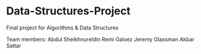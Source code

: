 # Data-Structures-Project
Final project for Algorithms &amp; Data Structures 

Team members:
Abdul Sheikhnureldin
Remi Galvez
Jeremy Glassman
Akbar Sattar
